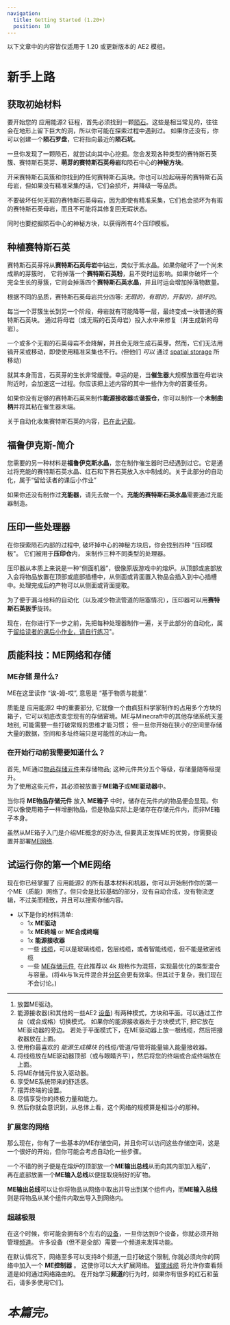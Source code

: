 ```yaml
---
navigation:
  title: Getting Started (1.20+)
  position: 10
---
```


<div class="notification is-info">
  以下文章中的内容皆仅适用于 1.20 或更新版本的 AE2 模组。
</div>

# 新手上路

## 获取初始材料

要开始您的 应用能源2 征程，首先必须找到一颗[陨石](ae2-mechanics/astroperties.md)。这些是相当常见的，往往会在地形上留下巨大的洞，所以你可能在探索过程中遇到过。
如果你还没有，你可以创建一个**陨石罗盘**，它将指向最近的**陨石坑**。

一旦你发现了一颗陨石，就尝试向其中心挖掘。您会发现各种类型的赛特斯石英簇、赛特斯石英芽、**萌芽的赛特斯石英母岩**和陨石中心的**神秘方块**。

开采赛特斯石英簇和你找到的任何赛特斯石英块。你也可以捡起萌芽的赛特斯石英母岩，但如果没有精准采集的话，它们会损坏，并降级一等品质。

不要破坏任何无瑕的赛特斯石英母岩，因为即使有精准采集，它们也会损坏为有瑕的赛特斯石英母岩，而且不可能将其修复回无瑕状态。

同时也要挖掘陨石中心的神秘方块，以获得所有4个压印模板。

## 种植赛特斯石英

赛特斯石英芽将从**赛特斯石英母岩**中钻出，类似于紫水晶。如果你破坏了一个尚未成熟的芽簇时，
它将掉落一个**赛特斯石英粉**，且不受时运影响。如果你破坏一个完全生长的芽簇，它则会掉落四个**赛特斯石英水晶**，并且时运会增加掉落物数量。

根据不同的品质，赛特斯石英母岩共分四等: *无瑕的，有瑕的，开裂的，损坏的*。

每当一个芽簇生长到另一个阶段，母岩就有可能降等一层，最终变成一块普通的赛特斯石英块。
通过将母岩（或无瑕的石英母岩）投入水中来修复（并生成新的母岩）。

一个或多个无瑕的石英母岩不会降解，并且会无限生成石英芽。然而，它们无法用镐开采或移动，即使使用精准采集也不行。(但他们 *可以* 通过 [spatial storage](ae2-mechanics/spatial-io.md) 所移动)

就其本身而言，石英芽的生长非常缓慢。幸运的是，当**催生器**大规模放置在母岩块附近时，会加速这一过程。你应该把上述内容的其中一些作为你的首要任务。


如果你没有足够的赛特斯石英来制作**能源接收器**或**谐振仓**，你可以制作一个**木制曲柄**并将其粘在催生器末端。

关于自动化收集赛特斯石英的内容，[已在此记载](example-setups/simple-certus-farm.md)。

## 福鲁伊克斯-简介

您需要的另一种材料是**福鲁伊克斯水晶**，您在制作催生器时已经遇到过它。它是通过将充能的赛特斯石英水晶、红石和下界石英放入水中制成的。关于此部分的自动化，属于“留给读者的课后小作业”

如果你还没有制作过**充能器**，请先去做一个。**充能的赛特斯石英水晶**需要通过充能器制造。 

## 压印一些处理器

在你探索陨石内部的过程中, 破坏掉中心的神秘方块后，你会找到四种 "压印模板"。 它们被用于**压印仓**内， 来制作三种不同类型的处理器。

压印器从本质上来说是一种“侧面机器”，很像原版游戏中的熔炉。从顶部或底部放入会将物品放置在顶部或底部插槽中，从侧面或背面置入物品会插入到中心插槽中。处理完成后的产物可以从侧面或背面提取。

为了便于漏斗给料的自动化（以及减少物流管道的阻塞情况），压印器可以用**赛特斯石英扳手**旋转。

现在，在你进行下一步之前，先把每种处理器制作一遍，关于此部分的自动化，属于[留给读者的课后小作业，请自行练习](example-setups/processor-automation.md)"。

## 质能科技：ME网络和存储

### ME存储 是什么?

ME在这里读作 “诶-姆-哎”, 意思是 “基于物质与能量”.

质能是 应用能源2 中的重要部分, 它就像一个由疯狂科学家制作的占用多个方块的箱子，它可以彻底改变您现有的存储窘境。ME与Minecraft中的其他存储系统天差地别, 
可能需要一些打破常规的思维才能习惯； 但一旦你开始在狭小的空间里存储大量的数据，空间和多址终端只是可能性的冰山一角。

### 在开始行动前我需要知道什么？

首先, ME通过[物品存储元件](items-blocks-machines/storage_cells.md)来存储物品; 这种元件共分五个等级，存储量随等级提升。  
为了使用这些元件，其必须被放置于**ME箱子**或**ME驱动器**中。

当你将 **ME物品存储元件** 放入 **ME箱子** 中时，储存在元件内的物品便会显现。你可以像使用箱子一样增删物品，但是物品实际上是储存在存储元件内，而非ME箱子本身。

虽然从ME箱子入门是介绍ME概念的好办法, 但要真正发挥ME的优势，你需要设置并部署[ME网络](ae2-mechanics/me-network-connections.md).

## 试运行你的第一个ME网络

现在你已经掌握了 应用能源2 的所有基本材料和机器，你可以开始制作你的第一个ME（质能）网络了。但只会是比较基础的部分，没有自动合成，没有物流逻辑，不过美而精致，并且可以搜索存储内容。


*   以下是你的材料清单:
    * 1x **ME驱动**
    * 1x **ME终端** or **ME合成终端**
    * 1x **能源接收器**
    * 一些 [线缆](items-blocks-machines/cables.md)，可以是玻璃线缆，包层线缆，或者智能线缆，但不能是致密线缆
    * 一些 [ME存储元件](items-blocks-machines/storage_cells.md), 在此推荐以 4k 规格作为混搭，实现最优化的类型混合与容量。(将4k与1k元件混合并[分区](items-blocks-machines/cell_workbench.md)会更有效率。但其过于复杂，我们现在不会讨论。)
---
1.  放置ME驱动。
2.  能源接收器(和其他的一些AE2 [设备](ae2-mechanics/devices.md)) 有两种模式，方块和平面。可以通过工作台（或合成格）切换模式。
    如果你的能源接收器处于方块模式下, 把它放在ME驱动器的旁边。 若处于平面模式下，在ME驱动器上放一根线缆，然后把接收器放在上面。  
3.  使用你最喜欢的 *能源生成模块* 的线缆/管道/导管将能量输入能量接收器。  
4.  将线缆放在ME驱动器顶部（或与眼睛齐平），然后将您的终端或合成终端放在上面。  
5.  将ME存储元件放入驱动器。  
6.  享受ME系统带来的舒适感。  
7.  摆弄终端的设置。  
8.  尽情享受你的终极力量和能力。  
9.  然后你就会意识到，从总体上看，这个网络的规模算是相当小的那种。  

### 扩展您的网络

那么现在，你有了一些基本的ME存储空间，并且你可以访问这些存储空间，这是一个很好的开始，但你可能会考虑自动化一些步骤。  

一个不错的例子便是在熔炉的顶部放一个**ME输出总线**从而向其内部加入粗矿，  
再在底部放置一个**ME输入总线**以便提取烧制好的矿物。  

**ME输出总线**可以让你将物品从网络中取出并导出到某个组件内，而**ME输入总线**则是将物品从某个组件内取出导入到网络内。  

### 超越极限

在这个时候，你可能会拥有8个左右的[设备](ae2-mechanics/devices.md)，一旦你达到9个设备，你就必须开始管理[频道](ae2-mechanics/channels.md)。
许多设备（但不是全部）需要一个频道来发挥功能。

在默认情况下，网络至多可以支持8个频道,一旦打破这个限制, 你就必须向你的网络中加入一个 **ME控制器** 。
这使你可以大大扩展网络。
[智能线缆](items-blocks-machines/cables.md) 将允许你查看频道是如何通过网络路由的。 
在开始学习**频道**的行为时，如果你有很多的红石和萤石，请多多使用它们。

# *本篇完。*